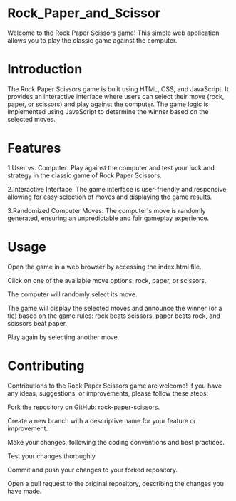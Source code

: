 # Rock_Paper_and_Scissor
Welcome to the Rock Paper Scissors game! This simple web application allows you to play the classic game against the computer.

# Introduction
The Rock Paper Scissors game is built using HTML, CSS, and JavaScript. It provides an interactive interface where users can select their move (rock, paper, or scissors) and play against the computer. The game logic is implemented using JavaScript to determine the winner based on the selected moves.

# Features
1.User vs. Computer: Play against the computer and test your luck and strategy in the classic game of Rock Paper Scissors.

2.Interactive Interface: The game interface is user-friendly and responsive, allowing for easy selection of moves and displaying the game results.

3.Randomized Computer Moves: The computer's move is randomly generated, ensuring an unpredictable and fair gameplay experience.

# Usage
Open the game in a web browser by accessing the index.html file.

Click on one of the available move options: rock, paper, or scissors.

The computer will randomly select its move.

The game will display the selected moves and announce the winner (or a tie) based on the game rules: rock beats scissors, paper beats rock, and scissors beat paper.

Play again by selecting another move.

# Contributing

Contributions to the Rock Paper Scissors game are welcome! If you have any ideas, suggestions, or improvements, please follow these steps:

Fork the repository on GitHub: rock-paper-scissors.

Create a new branch with a descriptive name for your feature or improvement.

Make your changes, following the coding conventions and best practices.

Test your changes thoroughly.

Commit and push your changes to your forked repository.

Open a pull request to the original repository, describing the changes you have made.

